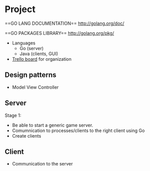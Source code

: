 Project
=======

==GO LANG DOCUMENTATION==
http://golang.org/doc/

==GO PACKAGES LIBRARY==
http://golang.org/pkg/

* Languages
  * Go (server)
  * Java (clients, GUI)
* [Trello board](https://trello.com/b/tPu9UPz6/osm) for organization

Design patterns
---------------

* Model View Controller

Server
------

Stage 1:
* Be able to start a generic game server. 
* Comumnication to processes/clients to the right client using Go
* Create clients

Client
------

* Communication to the server
